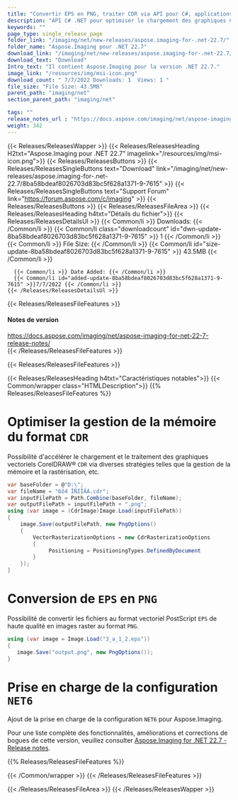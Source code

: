 ```yaml
---
title: "Convertir EPS en PNG, traiter CDR via API pour C#, applications ASP.NET"
description: "API C# .NET pour optimiser le chargement des graphiques CorelDRAW® CDR via la gestion de la mémoire et la rastérisation, la conversion de fichiers raster EPS en PNG, prend en charge la configuration .NET6."
keywords: ""
page_type: single_release_page
folder_link: "/imaging/net/new-releases/aspose.imaging-for-.net-22.7/"
folder_name: "Aspose.Imaging pour .NET 22.7"
download_link: "/imaging/net/new-releases/aspose.imaging-for-.net-22.7/8ba58bdeaf8026703d83bc5f628a1371-9-7615"
download_text: "Download"
Intro_text: "Il contient Aspose.Imaging pour la version .NET 22.7."
image_link: "/resources/img/msi-icon.png"
download_count: " 7/7/2022 Downloads: 1  Views: 1 "
file_size: "File Size: 43.5MB"
parent_path: "imaging/net"
section_parent_path: "imaging/net"

tags: ""
release_notes_url : "https://docs.aspose.com/imaging/net/aspose-imaging-for-net-22-7-release-notes/"
weight: 342
---
```


{{< Releases/ReleasesWapper >}}
{{< Releases/ReleasesHeading H2txt="Aspose.Imaging pour .NET 22.7" imagelink="/resources/img/msi-icon.png">}}
{{< Releases/ReleasesButtons >}}
{{< Releases/ReleasesSingleButtons text="Download" link="/imaging/net/new-releases/aspose.imaging-for-.net-22.7/8ba58bdeaf8026703d83bc5f628a1371-9-7615" >}}
{{< Releases/ReleasesSingleButtons text="Support Forum" link="https://forum.aspose.com/c/imaging" >}}
{{< Releases/ReleasesButtons >}}
{{< Releases/ReleasesFileArea >}}
{{< Releases/ReleasesHeading h4txt="Détails du fichier">}}
{{< Releases/ReleasesDetailsUl >}}
{{< Common/li >}} Downloads: {{< /Common/li >}}
{{< Common/li class="downloadcount" id="dwn-update-8ba58bdeaf8026703d83bc5f628a1371-9-7615" >}} 1 {{< /Common/li >}}
{{< Common/li >}} File Size: {{< /Common/li >}}
{{< Common/li id="size-update-8ba58bdeaf8026703d83bc5f628a1371-9-7615" >}} 43.5MB {{< /Common/li >}}

      {{< Common/li >}} Date Added: {{< /Common/li >}}
      {{< Common/li id="added-update-8ba58bdeaf8026703d83bc5f628a1371-9-7615" >}}7/7/2022 {{< /Common/li >}}
    {{< /Releases/ReleasesDetailsUl >}}

{{< Releases/ReleasesFileFeatures >}}
<h4>Notes de version</h4><div> <a href='https://docs.aspose.com/imaging/net/aspose-imaging-for-net-22-7-release-notes/'>https://docs.aspose.com/imaging/net/aspose-imaging-for-net-22-7-release-notes/</a></div>
{{< /Releases/ReleasesFileFeatures >}}

{{< Releases/ReleasesFileFeatures >}}

{{< Releases/ReleasesHeading h4txt="Caractéristiques notables">}}
{{< Common/wrapper class="HTMLDescription">}}
{{% Releases/ReleasesFileFeatures %}}

# Optimiser la gestion de la mémoire du format `CDR`

Possibilité d'accélérer le chargement et le traitement des graphiques vectoriels CorelDRAW® `CDR` via diverses stratégies telles que la gestion de la mémoire et la rastérisation, etc.

```csharp
var baseFolder = @"D:\";
var fileName = "6õ4 ÎÑÍÎÂÀ.cdr";
var inputFilePath = Path.Combine(baseFolder, fileName);
var outputFilePath = inputFilePath + ".png";
using (var image = (CdrImage)Image.Load(inputFilePath))
{
    image.Save(outputFilePath, new PngOptions()
    {
        VectorRasterizationOptions = new CdrRasterizationOptions
        {
             Positioning = PositioningTypes.DefinedByDocument
        }
    });
}
```

# Conversion de `EPS` en `PNG`

Possibilité de convertir les fichiers au format vectoriel PostScript `EPS` de haute qualité en images raster au format `PNG`.

```csharp
using (var image = Image.Load("3_a_1_2.eps"))
{
   image.Save("output.png", new PngOptions());
}
```

# Prise en charge de la configuration `NET6`

Ajout de la prise en charge de la configuration `NET6` pour Aspose.Imaging.

Pour une liste complète des fonctionnalités, améliorations et corrections de bogues de cette version, veuillez consulter [Aspose.Imaging for .NET 22.7 - Release notes](https://docs.aspose.com/imaging/net/aspose-imaging-for-net-22-7-release-notes/).

{{% Releases/ReleasesFileFeatures %}}

{{< /Common/wrapper >}}
{{< /Releases/ReleasesFileFeatures >}}

{{< /Releases/ReleasesFileArea >}}
{{< /Releases/ReleasesWapper >}}

